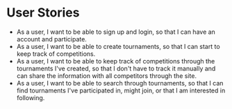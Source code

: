 # User Stories

* As a user, I want to be able to sign up and login, so that I can have an account and participate.
* As a user, I want to be able to create tournaments, so that I can start to keep track of competitions.
* As a user, I want to be able to keep track of competitions through the tournaments I've created, so that I don't have to track it manually and can share the information with all competitors through the site.
* As a user, I want to be able to search through tournaments, so that I can find tournaments I've participated in, might join, or that I am interested in following.
